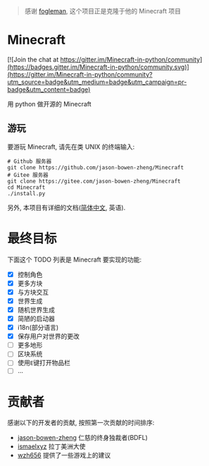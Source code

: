 > 感谢 [fogleman](https://github.com/fogleman/Minecraft), 这个项目正是克隆于他的 Minecraft 项目

# Minecraft

[![Join the chat at https://gitter.im/Minecraft-in-python/community](https://badges.gitter.im/Minecraft-in-python/community.svg)](https://gitter.im/Minecraft-in-python/community?utm_source=badge&utm_medium=badge&utm_campaign=pr-badge&utm_content=badge)

用 python 做开源的 Minecraft

## 游玩
要游玩 Minecraft, 请先在类 UNIX 的终端输入:
```shell
# Github 服务器
git clone https://github.com/jason-bowen-zheng/Minecraft
# Gitee 服务器
git clone https://gitee.com/jason-bowen-zheng/Minecraft
cd Minecraft
./install.py
```
另外, 本项目有详细的文档([简体中文](docs/zh_cn/README.md), 英语).

# 最终目标
下面这个 TODO 列表是 Minecraft 要实现的功能:

- [x] 控制角色
- [x] 更多方块
- [x] 与方块交互
- [x] 世界生成
- [x] 随机世界生成
- [x] 简陋的启动器
- [x] i18n(部分语言)
- [x] 保存用户对世界的更改
- [ ] 更多地形
- [ ] 区块系统
- [ ] 使用`E`键打开物品栏
- [ ] ...

# 贡献者
感谢以下的开发者的贡献, 按照第一次贡献的时间排序:

- [jason-bowen-zheng](https://github.com/jason-bowen-zheng) 仁慈的终身独裁者(BDFL)
- [ismaelxyz](https://github.com/ismaelxyz) 拉丁美洲大使
- [wzh656](https://github.com/wzh656) 提供了一些游戏上的建议

